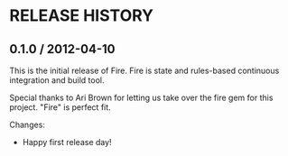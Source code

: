 # RELEASE HISTORY

## 0.1.0 / 2012-04-10

This is the initial release of Fire. Fire is state and rules-based
continuous integration and build tool.

Special thanks to Ari Brown for letting us take over the fire gem
for this project. "Fire" is perfect fit.

Changes:

* Happy first release day!

